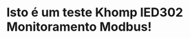 <html>
<head>
</head>

<body>
    <h1>Isto é um teste Khomp IED302 Monitoramento Modbus!</h1>
</body>

</html>
